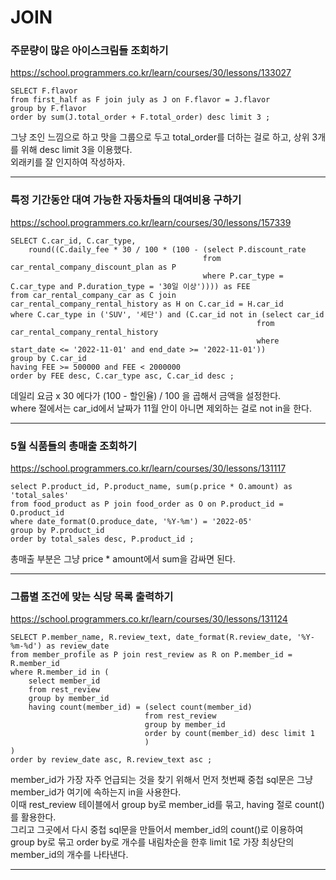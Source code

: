 # JOIN
  
### 주문량이 많은 아이스크림들 조회하기
https://school.programmers.co.kr/learn/courses/30/lessons/133027
```mysql
SELECT F.flavor
from first_half as F join july as J on F.flavor = J.flavor
group by F.flavor
order by sum(J.total_order + F.total_order) desc limit 3 ;
```
그냥 조인 느낌으로 하고 맛을 그룹으로 두고 total_order를 더하는 걸로 하고, 상위 3개를 위해 desc limit 3을 이용했다.  
외래키를 잘 인지하여 작성하자.  

---

### 특정 기간동안 대여 가능한 자동차들의 대여비용 구하기
https://school.programmers.co.kr/learn/courses/30/lessons/157339
```mysql
SELECT C.car_id, C.car_type, 
    round((C.daily_fee * 30 / 100 * (100 - (select P.discount_rate
                                           from car_rental_company_discount_plan as P
                                           where P.car_type = C.car_type and P.duration_type = '30일 이상')))) as FEE
from car_rental_company_car as C join car_rental_company_rental_history as H on C.car_id = H.car_id
where C.car_type in ('SUV', '세단') and (C.car_id not in (select car_id
                                                       from car_rental_company_rental_history
                                                       where start_date <= '2022-11-01' and end_date >= '2022-11-01'))
group by C.car_id
having FEE >= 500000 and FEE < 2000000
order by FEE desc, C.car_type asc, C.car_id desc ;
```
데일리 요금 x 30 에다가 (100 - 할인율) / 100 을 곱해서 금액을 설정한다.  
where 절에서는 car_id에서 날짜가 11월 안이 아니면 제외하는 걸로 not in을 한다.  

---

### 5월 식품들의 총매출 조회하기
https://school.programmers.co.kr/learn/courses/30/lessons/131117
```mysql
select P.product_id, P.product_name, sum(p.price * O.amount) as 'total_sales'
from food_product as P join food_order as O on P.product_id = O.product_id
where date_format(O.produce_date, '%Y-%m') = '2022-05'
group by P.product_id
order by total_sales desc, P.product_id ;
```
총매출 부분은 그냥 price * amount에서 sum을 감싸면 된다.  

---

### 그룹별 조건에 맞는 식당 목록 출력하기
https://school.programmers.co.kr/learn/courses/30/lessons/131124
```mysql
SELECT P.member_name, R.review_text, date_format(R.review_date, '%Y-%m-%d') as review_date
from member_profile as P join rest_review as R on P.member_id = R.member_id
where R.member_id in (
    select member_id
    from rest_review
    group by member_id
    having count(member_id) = (select count(member_id)
                              from rest_review
                              group by member_id
                              order by count(member_id) desc limit 1
                              )
)
order by review_date asc, R.review_text asc ;
```
member_id가 가장 자주 언급되는 것을 찾기 위해서 먼저 첫번째 중첩 sql문은 그냥 member_id가 여기에 속하는지 in을 사용한다.  
이때 rest_review 테이블에서 group by로 member_id를 묶고, having 절로 count()를 활용한다.  
그리고 그곳에서 다시 중첩 sql문을 만들어서 member_id의 count()로 이용하여 group by로 묶고 order by로 개수를 내림차순을 한후 limit 1로 가장 최상단의 member_id의 개수를 나타낸다.  

---

